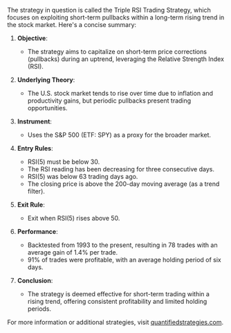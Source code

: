 The strategy in question is called the Triple RSI Trading Strategy, which focuses on exploiting short-term pullbacks within a long-term rising trend in the stock market. Here's a concise summary:

1. **Objective**: 
   - The strategy aims to capitalize on short-term price corrections (pullbacks) during an uptrend, leveraging the Relative Strength Index (RSI).

2. **Underlying Theory**:
   - The U.S. stock market tends to rise over time due to inflation and productivity gains, but periodic pullbacks present trading opportunities.

3. **Instrument**:
   - Uses the S&P 500 (ETF: SPY) as a proxy for the broader market.

4. **Entry Rules**:
   - RSI(5) must be below 30.
   - The RSI reading has been decreasing for three consecutive days.
   - RSI(5) was below 63 trading days ago.
   - The closing price is above the 200-day moving average (as a trend filter).

5. **Exit Rule**:
   - Exit when RSI(5) rises above 50.

6. **Performance**:
   - Backtested from 1993 to the present, resulting in 78 trades with an average gain of 1.4% per trade.
   - 91% of trades were profitable, with an average holding period of six days.

7. **Conclusion**:
   - The strategy is deemed effective for short-term trading within a rising trend, offering consistent profitability and limited holding periods.

For more information or additional strategies, visit [quantifiedstrategies.com](https://quantifiedstrategies.com).
